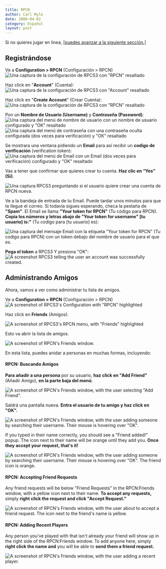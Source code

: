 ```yaml
---
title: RPCN
author: Carl Mylo
date: 2000-04-02
category: Español
layout: post
---
```


Si no quieres jugar en linea, [[puedes avanzar a la siguiente sección.]](https://carlmylo.github.io/rb3-pc/espanol/configuracionrapida/)

## Registrándose

Ve a **Configuration > RPCN** (Configuración > RPCN)
![Una captura de la configuración de RPCS3 con "RPCN" resaltado](https://raw.githubusercontent.com/carlmylo/rb3-pc/TheGreatSplit/assets/images/rpcn/rpcn.png "RPCS3: RPCN")

Haz click en "**Account**" (Cuenta):  
![Una captura de la configuración de RPCS3 con "Account" resaltado](https://raw.githubusercontent.com/carlmylo/rb3-pc/TheGreatSplit/assets/images/rpcn/rpcnpopup.png "RPCN")

Haz click en "**Create Account**" (Crear Cuenta):  
![Una captura de la configuración de RPCS3 con "RPCN" resaltado](https://raw.githubusercontent.com/carlmylo/rb3-pc/TheGreatSplit/assets/images/rpcn/account.png "RPCN: Account")

Pon un **Nombre de Usuario (Username)** y **Contraseña (Password)**:    
![Una captura del menú de nombre de usuario con un nombre de usuario configurado y "OK" resaltado](https://raw.githubusercontent.com/carlmylo/rb3-pc/TheGreatSplit/assets/images/rpcn/user.png "RPCN: User")  
![Una captura del menú de contraseña con una contraseña oculta configurada (dos veces para verificación) y "OK" resaltado](https://raw.githubusercontent.com/carlmylo/rb3-pc/TheGreatSplit/assets/images/rpcn/password.png "RPCN: Password")  

Se mostrara una ventana pidiendo un **Email** para así recibir un **codigo de verificación** (verification token):  
![Una captura del menú de Email con un Email (dos veces para verificación) configurado y "OK" resaltado](https://raw.githubusercontent.com/carlmylo/rb3-pc/TheGreatSplit/assets/images/rpcn/email.png "RPCN: Email")  

Vas a tener que confirmar que quieres crear tu cuenta. **Haz clic en “Yes” (Si)**.

![Una captura RPCS3 preguntando si el usuario quiere crear una cuenta de RPCN nueva.](https://raw.githubusercontent.com/carlmylo/rb3-pc/TheGreatSplit/assets/images/rpcn/confirm.png "RPCN: Account Creation")


Ve a la bandeja de entrada de tu Email. Puede tardar unos minutos para que te llegue el correo. Si todavía sigues esperando, checa la pestaña de **"Spam"**. El Email se llama **"Your token for RPCN"** (Tu código para RPCN). **Copia los números y letras abajo de "Your token for username" [tu usuario] is:"** (Tu codigo para [tu usuario] es):

![Una captura del mensaje Email con la etiqueta "Your token for RPCN" (Tu codigo para RPCN) con un token debajo del nombre de usuario para el que es.](https://raw.githubusercontent.com/carlmylo/rb3-pc/TheGreatSplit/assets/images/rpcn/emailtoken.png "Your token for RPCN (Tu codigo para RPCN)")

**Pega el token** a RPCS3 Y presiona "OK":  
![A screenshot RPCS3 telling the user an account was successfully created.](https://raw.githubusercontent.com/carlmylo/rb3-pc/TheGreatSplit/assets/images/rpcn/created.png "RPCN: Username")

## Administrando Amigos

Ahora, vamos a ver como administrar tu lista de amigos.

Ve a **Configuration > RPCN** (Configuración > RPCN)
![A screenshot of RPCS3's Configuration with "RPCN" highlighted](https://raw.githubusercontent.com/carlmylo/rb3-pc/TheGreatSplit/assets/images/rpcn/rpcn.png "RPCS3: RPCN")

Haz click en **Friends** (Amigos).

![A screenshot of RPCS3's RPCN menu, with "Friends" highlighted](https://raw.githubusercontent.com/carlmylo/rb3-pc/TheGreatSplit/assets/images/rpcn/friends.png "RPCS3: RPCN")

Esto va abrir la lista de amigos.

![A screenshot of RPCN's Friends window.](https://raw.githubusercontent.com/carlmylo/rb3-pc/TheGreatSplit/assets/images/rpcn/rpcnfriends.png "RPCS3: RPCN")

En esta lista, puedes anidar a personas en muchas formas, incluyendo:

#### RPCN: Buscando Amigos

**Para añadir a una persona** por su usuario, **haz click en "Add Friend"** (Añadir Amigo), **en la parte baja del menú**.

![A screenshot of RPCN's Friends window, with the user selecting "Add Friend".](https://raw.githubusercontent.com/carlmylo/rb3-pc/TheGreatSplit/assets/images/rpcn/friendadd.png "RPCS3: Add Friend")

Saldrá una pantalla nueva. **Entra el usuario de tu amigo y haz click en "OK".**

![A screenshot of RPCN's Friends window, with the user adding someone by searching their username. Their mouse is hovering over "OK".](https://raw.githubusercontent.com/carlmylo/rb3-pc/TheGreatSplit/assets/images/rpcn/friendaddpopup.png "RPCS3: Add Friend")

If you typed in their name correctly, you should see a "Friend added!" popup. The icon next to their name will be orange until they add you. **Once they accept your request, that's it!**

![A screenshot of RPCN's Friends window, with the user adding someone by searching their username. Their mouse is hovering over "OK". The friend icon is orange.](https://raw.githubusercontent.com/carlmylo/rb3-pc/TheGreatSplit/assets/images/rpcn/friendadded.png "RPCS3: Friend Added")

#### RPCN: Accepting Friend Requests

Any friend requests will be below "Friend Requests" in the RPCN:Friends window, with a yellow icon next to their name. **To accept any requests,** simply **right click the request and click "Accept Request."**

![A screenshot of RPCN's Friends window, with the user about to accept a friend request. The icon next to the friend's name is yellow.](https://raw.githubusercontent.com/carlmylo/rb3-pc/TheGreatSplit/assets/images/rpcn/friendpending.png "RPCS3: Accept Request")

#### RPCN: Adding Recent Players

Any person you've played with that isn't already your friend will show up in the right side of the RPCN:Friends window.
To add anyone here, simply **right click the name and** you will be able to **send them a friend request.**

![A screenshot of RPCN's Friends window, with the user adding a recent player.](https://raw.githubusercontent.com/carlmylo/rb3-pc/TheGreatSplit/assets/images/rpcn/friendrecent.png "RPCS3: Recent Players")